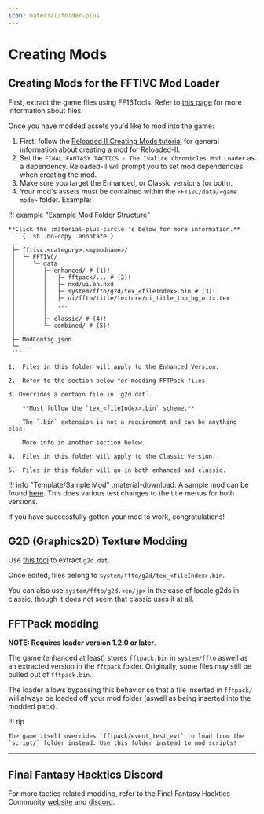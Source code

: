 ```yaml
---
icon: material/folder-plus
---
```


# Creating Mods

## Creating Mods for the FFTIVC Mod Loader

First, extract the game files using FF16Tools. Refer to [this page](https://ffhacktics.com/wiki/FFT/TIC/PAC_Files) for more information about files.

Once you have modded assets you'd like to mod into the game:

1. First, follow the [Reloaded II Creating Mods tutorial](https://reloaded-project.github.io/Reloaded-II/CreatingMods/) for general information about creating a mod for Reloaded-II.
2. Set the `FINAL FANTASY TACTICS - The Ivalice Chronicles Mod Loader` as a dependency. Reloaded-II will prompt you to set mod dependencies when creating the mod.
3. Make sure you target the Enhanced, or Classic versions (or both).
4. Your mod's assets must be contained within the `FFTIVC/data/<game mode>` folder. Example:

!!! example "Example Mod Folder Structure"

    **Click the :material-plus-circle:'s below for more information.**
     ```{ .sh .no-copy .annotate }
     .
     ├─ fftivc.<category>.<mymodname>/
     │  └─ FFTIVC/
     │     └─ data
     │        ├─ enhanced/ # (1)!
     │        │   ├─ fftpack/... # (2)!
     │        │   ├─ nxd/ui.en.nxd
     │        │   ├─ system/ffto/g2d/tex_<fileIndex>.bin # (3)!
     │        │   ├─ ui/ffto/title/texture/ui_title_top_bg_uitx.tex
     │        │   ...
     │        │
     │        ├─ classic/ # (4)!
     │        └─ combined/ # (5)!
     │
     ├─ ModConfig.json
     └─ ...
     ```

    1.  Files in this folder will apply to the Enhanced Version.

    2.  Refer to the section below for modding FFTPack files.

    3. Overrides a certain file in `g2d.dat`. 
    
        **Must follow the `tex_<fileIndex>.bin` scheme.**
    
        The `.bin` extension is not a requirement and can be anything else.

        More info in another section below.

    4.  Files in this folder will apply to the Classic Version.

    5.  Files in this folder will go in both enhanced and classic.

!!! info "Template/Sample Mod"
    :material-download: A sample mod can be found [here](https://github.com/Nenkai/fftivc.utility.modloader/releases/download/1.0.0/fftivc.test.samplemod.zip). This does various test changes to the title menus for both versions.

If you have successfully gotten your mod to work, congratulations!

## G2D (Graphics2D) Texture Modding

Use [this tool](https://ffhacktics.com/smf/index.php?topic=13375.0) to extract `g2d.dat`.

Once edited, files belong to `system/ffto/g2d/tex_<fileIndex>.bin`.

You can also use `system/ffto/g2d.<en/jp>` in the case of locale g2ds in classic, though it does not seem that classic uses it at all.

## FFTPack modding

**NOTE: Requires loader version 1.2.0 or later**.

The game (enhanced at least) stores `fftpack.bin` in `system/ffto` aswell as an extracted version in the `fftpack` folder. Originally, some files may still be pulled out of `fftpack.bin`.

The loader allows bypassing this behavior so that a file inserted in `fftpack/` will always be loaded off your mod folder (aswell as being inserted into the modded pack).

!!! tip
    
    The game itself overrides `fftpack/event_test_evt` to load from the `script/` folder instead. Use this folder instead to mod scripts!

---

## Final Fantasy Hacktics Discord

For more tactics related modding, refer to the Final Fantasy Hacktics Community [website](https://ffhacktics.com/) and [discord](https://discord.gg/DCRyr9DYFT).
